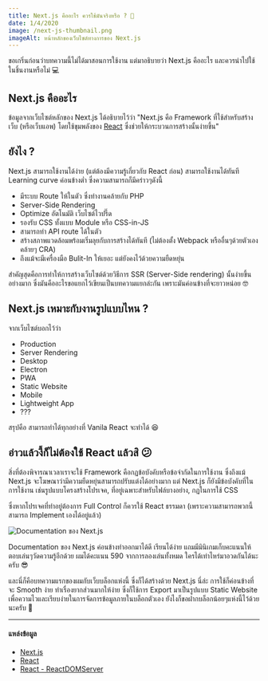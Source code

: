 ```yaml
---
title: Next.js คืออะไร ควรใช้มันจริงหรือ ? 🤔
date: 1/4/2020
image: /next-js-thumbnail.png
imageAlt: หน้าหลักของเว็บไซต์ทางการของ Next.js
---
```


ขอเกริ่นก่อนว่าบทความนี้ไม่ได้มาสอนการใช้งาน แต่มาอธิบายว่า Next.js คืออะไร และควรนำไปใช้ในชิ้นงานหรือไม่ 💻

## Next.js คืออะไร

ข้อมูลจากเว็บไซต์หลักของ Next.js ได้อธิบายไว้ว่า "Next.js คือ Framework ที่ใช้สำหรับสร้างเว็บ (หรือเว็บแอพ) โดยใช้ขุมพลังของ [React](https://reactjs.org/) ซึ่งช่วยให้กระบวนการสร้างนั้นง่ายขึ้น"

## ยังไง ?

Next.js สามารถใช้งานได้ง่าย (แต่ต้องมีความรู้เกี่ยวกับ React ก่อน) สามารถใช้งานได้ทันที Learning curve ค่อนข้างต่ำ ซึ่งความสามารถก็มีคร่าวๆดังนี้

-   มีระบบ Route ให้ในตัว ซึ่งทำงานคล้ายกับ PHP
-   Server-Side Rendering
-   Optimize อัตโนมัติ เว็บไซต์ไวปรี๊ด
-   รองรับ CSS ทั้งแบบ Module หรือ CSS-in-JS
-   สามารถทำ API route ได้ในตัว
-   สร้างสภาพแวดล้อมพร้อมเริ่มลุยกับการสร้างได้ทันที (ไม่ต้องตั้ง Webpack หรืออื่นๆด้วยตัวเอง คล้ายๆ CRA)
-   ถึงแม้จะมีเครื่องมือ Bulit-In ให้เยอะ แต่ยังคงไว้ด้วยความยืดหยุ่น

สำคัญสุดคือการทำให้การสร้างเว็บไซต์ด้วยวิธีการ SSR (Server-Side rendering) นั้นง่ายขึ้นอย่างมาก ซึ่งมันคืออะไรขอแยกไว้เขียนเป็นบทความแยกล่ะกัน เพราะมันค่อนข้างที่จะยาวหน่อย 🤓

## Next.js เหมาะกับงานรูปแบบไหน ?

จากเว็บไซต์บอกไว้ว่า

-   Production
-   Server Rendering
-   Desktop
-   Electron
-   PWA
-   Static Website
-   Mobile
-   Lightweight App
-   ???

สรุปคือ สามารถทำได้ทุกอย่างที่ Vanila React จะทำได้ 😆

## อ่าวแล้วงี้ก็ไม่ต้องใช้ React แล้วสิ 😕

สิ่งที่ต้องพิจารณาเวลาเราจะใช้ Framework คือกฏข้อบังคับหรือข้อจำกัดในการใช้งาน ซึ่งถึงแม้ Next.js จะโฆษณาว่ามีความยืดหยุ่นสามารถปรับแต่งได้อย่างมาก แต่ Next.js ก็ยังมีข้อบังคับที่ในการใช้งาน เช่นรูปแบบโครงสร้างโปรเจค, ที่อยู่เฉพาะสำหรับไฟล์บางอย่าง, กฏในการใช้ CSS

ซึ่งหากโปรเจคที่ทำอยู่ต้องการ Full Control ก็ควรใช้ React ธรรมดา (เพราะความสามารถพวกนี้สามารถ Implement เองได้อยู่แล้ว)

![Documentation ของ Next.js](/next-js-doc.png)

Documentation ของ Next.js ค่อนข้างทำออกมาได้ดี เรียนได้ง่าย แถมมีมินิเกมเก็บคะแนนให้ตอบเล่นๆวัดความรู้อีกด้วย ผมได้คะแนน 590 จากการลองเล่นทั้งหมด ใครได้เท่าไหร่มาอวดกันได้นะครับ 😎

และนี่ก็คือบทความแรกของผมกับเว็บบล็อกแห่งนี้ ซึ่งก็ได้สร้างด้วย Next.js นี่ล่ะ การใช้ก็ค่อนข้างที่จะ Smooth ง่าย ทำเรื่องยากส่วนมากให้ง่าย ซึ่งก็ใช้การ Export มาเป็นรูปแบบ Static Website เพื่อความไวและเรียบง่ายในการจัดการข้อมูลภายในบล็อกตัวเอง ยังไงก็ขอฝากบล็อกน้อยๆแห่งนี้ไว้ด้วยนะครับ 💓

---

#### แหล่งข้อมูล

-   [Next.js](https://nextjs.org/)
-   [React](https://reactjs.org/)
-   [React - ReactDOMServer](https://reactjs.org/docs/react-dom-server.html)
